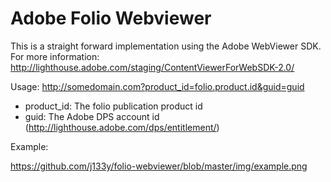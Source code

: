 Adobe Folio Webviewer
=========

This is a straight forward implementation using the Adobe WebViewer SDK.
For more information: http://lighthouse.adobe.com/staging/ContentViewerForWebSDK-2.0/

Usage:
http://somedomain.com?product_id=folio.product.id&guid=guid

- product_id: The folio publication product id
- guid: The Adobe DPS account id (http://lighthouse.adobe.com/dps/entitlement/)

Example:

https://github.com/j133y/folio-webviewer/blob/master/img/example.png
